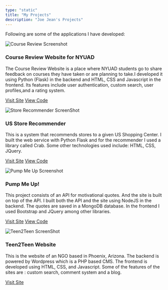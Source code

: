 ```yaml
---
type: "static"
title: "My Projects"
description: "Joe Jean's Projects"
---
```


Following are some of the applications I have developed:

<div class="row">

  <div class="col-sm-6 col-lg-6 ">
      <div class="thumbnail">
          <img src="/images/CourseReview_Screenshot.jpg" class="img-responsive img-thumbnail"  alt="Course Review Screenshot"/>
          <div class="caption">
            <h3>Course Review Website for NYUAD</h3>
            <p>The Course Review Website is a place where NYUAD students go to share feedback on courses they have taken or are planning to take.I developed it using Python (Flask)
            in the backend and HTML, CSS and Javascript in the frontend. Its features include user authentication, custom search, user profiles,and a rating system.</p>
            <p><a href="http://cr.sg.nyuad.org" target="_blank" class="btn btn-primary" role="button">Visit Site</a>
            <a href="https://github.com/joejean/nyuadcoursereview" target="_blank" class="btn btn-primary" role="button">View Code</a></p>
          </div>
      </div>

  </div>

  <div class="col-sm-6 col-lg-6">
      <div class="thumbnail">
          <img src ="/images/StoreRecommender_Screenshot.jpg" class="img-responsive img-thumbnail"  alt="Store Recommender ScreenShot"/>
          <div class="caption">
            <h3>US Store Recommender</h3>
            <p>This is a system that recommends stores to a given US Shopping Center. I built the web service with Python Flask and for the recommender I used a library called Crab. Some other technologies used include: HTML, CSS, JQuery.</p>
            <p><a href="http://ml2014.herokuapp.com/" target="_blank" class="btn btn-primary" role="button">Visit Site</a>
            <a href="https://github.com/joejean/mlprojectwebsite" target="_blank" class="btn btn-primary" role="button">View Code</a></p>
          </div>
  </div>

  </div>

</div>

<div class="row">

  <div class="col-sm-6 col-lg-6 ">
      <div class="thumbnail">
          <img src ="/images/PumpMeUp_Screenshot.jpg" class="img-responsive img-thumbnail"  alt="Pump Me Up Screenshot"/>
          <div class="caption">
            <h3>Pump Me Up!</h3>
            <p>This project consists of an API for motivational quotes. And the site is built on top of the API. I built both the API and the site using NodeJS in the backend. The quotes are saved in a MongoDB database. In the frontend I used Bootstrap and JQuery among other libraries.
            <p><a href="http://pumpmeup.herokuapp.com/" target="_blank" class="btn btn-primary" role="button">Visit Site</a>
            <a href="https://github.com/joejean/pumpmeup-project" target="_blank" class="btn btn-primary" role="button">View Code</a></p>
          </div>
      </div>

  </div>

  <div class="col-sm-6 col-lg-6">
      <div class="thumbnail">
          <img src ="/images/Teen2Teen_Screenshot.jpg" class="img-responsive img-thumbnail"  alt="Teen2Teen ScreenShot"/>
          <div class="caption">
            <h3>Teen2Teen Website</h3>
            <p>This is the website of an NGO based in Phoenix, Arizona. The backend is powered by Wordpress which is a PHP based CMS. The frontend is developed using
            HTML, CSS, and Javascript. Some of the features of the sites are : custom search, comment system and a blog.</p>
            <p><a href="http://www.teen2teenrise.com" target="_blank" class="btn btn-primary" role="button">Visit Site</a></p>
          </div>
  </div>

  </div>

</div>



